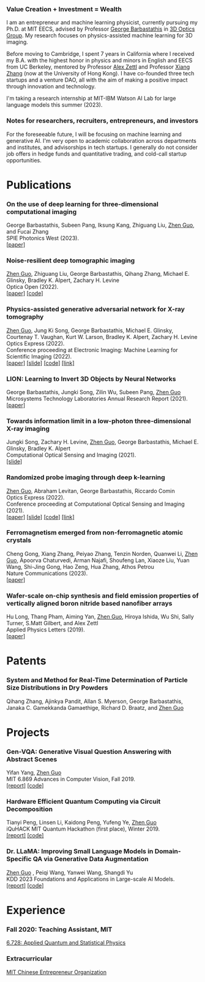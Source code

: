 ### **Value Creation + Investment = Wealth**

I am an entrepreneur and machine learning physicist, currently pursuing my Ph.D. at MIT EECS, advised by Professor [George Barbastathis](https://meche.mit.edu/people/faculty/gbarb@mit.edu) in [3D Optics Group](http://optics.mit.edu/). My research focuses on physics-assisted machine learning for 3D imaging.

Before moving to Cambridge, I spent 7 years in California where I received my B.A. with the highest honor in physics and minors in English and EECS from UC Berkeley, mentored by Professor [Alex Zettl](https://www.ocf.berkeley.edu/~jode/) and Professor [Xiang Zhang](https://xlab.hku.hk/) (now at the University of Hong Kong). I have co-founded three tech startups and a venture DAO, all with the aim of making a positive impact through innovation and technology.

I'm taking a research internship at MIT-IBM Watson AI Lab for large language models this summer (2023).

### **Notes for researchers, recruiters, entrepreneurs, and investors**
For the foreseeable future, I will be focusing on machine learning and generative AI. I'm very open to academic collaboration across departments and institutes, and advisorships in tech startups. I generally do not consider job offers in hedge funds and quantitative trading, and cold-call startup opportunities. 

# Publications

### **On the use of deep learning for three-dimensional computational imaging**
George Barbastathis, Subeen Pang, Iksung Kang, Zhiguang Liu, <ins>Zhen Guo</ins>, and Fucai Zhang   
SPIE Photonics West (2023).   
[[paper]](https://www.spiedigitallibrary.org/conference-proceedings-of-spie/12445/2655261/On-the-use-of-deep-learning-for-three-dimensional-computational/10.1117/12.2655261.short?SSO=1)

### **Noise-resilient deep tomographic imaging**
<ins>Zhen Guo</ins>, Zhiguang Liu, George Barbastathis, Qihang Zhang, Michael E. Glinsky, Bradley K. Alpert, Zachary H. Levine  
Optica Open (2022).   
[[paper]](https://preprints.opticaopen.org/articles/preprint/Noise-resilient_deep_tomographic_imaging/21931557) [[code]](https://github.com/zguo0525/Noise-resilience-deep-reconstruction-for-X-ray-Tomography)

### **Physics-assisted generative adversarial network for X-ray tomography**
<ins>Zhen Guo</ins>,  Jung Ki Song, George Barbastathis, Michael E. Glinsky, Courtenay T. Vaughan, Kurt W. Larson, Bradley K. Alpert, Zachary H. Levine   
Optics Express (2022).      
Conference proceeding at Electronic Imaging: Machine Learning for Scientific Imaging (2022).           
[[paper]](./papers/PGAN.pdf) [[slide]](./slides/PGAN.pdf) [[code]](https://github.com/zguo0525/Physics-assisted-Generative-Adversarial-Network-for-X-Ray-Tomography) [[link]](https://library.imaging.org/ei/articles/34/5/MLSI-202)

### **LION: Learning to Invert 3D Objects by Neural Networks**
George Barbastathis, Jungki Song, Zilin Wu, Subeen Pang, <ins>Zhen Guo</ins>  
Microsystems Technology Laboratories Annual Research Report (2021).  
[[paper]](./papers/lion.pdf)

### **Towards information limit in a low-photon three-dimensional X-ray imaging**
Jungki Song, Zachary H. Levine, <ins>Zhen Guo</ins>, George Barbastathis, Michael E. Glinsky, Bradley K. Alpert   
Computational Optical Sensing and Imaging (2021).  
[[slide]](./slides/limit.pdf)

### **Randomized probe imaging through deep k-learning**
<ins>Zhen Guo</ins>,  Abraham Levitan, George Barbastathis, Riccardo Comin  
Optics Express (2022).      
Conference proceeding at Computational Optical Sensing and Imaging (2021).     
[[paper]](./papers/RPI.pdf) [[slide]](./slides/RQE.pdf) [[code]](https://github.com/zguo0525/Randomized-probe-imaging-through-deep-k-learning) [[link]](https://opg.optica.org/abstract.cfm?uri=COSI-2021-CTh7A.6)

### **Ferromagnetism emerged from non-ferromagnetic atomic crystals**
Cheng Gong, Xiang Zhang, Peiyao Zhang, Tenzin Norden, Quanwei Li, <ins>Zhen Guo</ins>, Apoorva Chaturvedi, Arman Najafi, Shoufeng Lan, Xiaoze Liu, Yuan Wang, Shi-Jing Gong, Hao Zeng, Hua Zhang, Athos Petrou  
Nature Communications (2023).     
[[paper]](https://www.nature.com/articles/s41467-023-39002-6)

### **Wafer-scale on-chip synthesis and field emission properties of vertically aligned boron nitride based nanofiber arrays**
Hu Long, Thang Pham, Aiming Yan, <ins>Zhen Guo</ins>, Hiroya Ishida, Wu Shi, Sally Turner, S.Matt Gilbert, and Alex Zettl   
Applied Physics Letters (2019).   
[[paper]](./papers/wafer.pdf)

# Patents
### **System and Method for Real-Time Determination of Particle Size Distributions in Dry Powders**   
Qihang Zhang, Ajinkya Pandit, Allan S. Myerson, George Barbastathis, Janaka C. Gamekkanda Gamaethige, Richard D. Braatz, and <ins>Zhen Guo</ins>

# Projects
### **Gen-VQA: Generative Visual Question Answering with Abstract Scenes**    
Yifan Yang, <ins>Zhen Guo</ins>  
MIT 6.869 Advances in Computer Vision, Fall 2019.     
[[report]](https://github.com/Yang-YiFan/vqa-gan/6_869_Final_Project.pdf) [[code]](https://github.com/Yang-YiFan/vqa-gan)

### **Hardware Efficient Quantum Computing via Circuit Decomposition**    
Tianyi Peng, Linsen Li, Kaidong Peng, Yufeng Ye, <ins>Zhen Guo</ins>    
iQuHACK MIT Quantum Hackathon (first place), Winter 2019.    
[[report]](https://github.com/zguo0525/Hardware-Efficient-Quantum-Computing-via-Circuit-Decomposition) [[code]](https://github.com/zguo0525/Hardware-Efficient-Quantum-Computing-via-Circuit-Decomposition)

### **Dr. LLaMA: Improving Small Language Models in Domain-Specific QA via Generative Data Augmentation**    
<ins>Zhen Guo</ins> , Peiqi Wang, Yanwei Wang, Shangdi Yu      
KDD 2023 Foundations and Applications in Large-scale AI Models.     
[[report]](https://arxiv.org/abs/2305.07804) [[code]](https://github.com/zguo0525/Dr.llama)

# Experience

### Fall 2020: **Teaching Assistant, MIT**
[6.728: Applied Quantum and Statistical Physics](https://ocw.mit.edu/courses/6-728-applied-quantum-and-statistical-physics-fall-2006/)

### Extracurricular

[MIT Chinese Entrepreneur Organization](https://www.chinese-entrepreneurs.mit.edu/)
